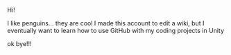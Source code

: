 Hi!

I like penguins... they are cool
I made this account to edit a wiki, but I eventually want to learn how to use GitHub with my coding projects in Unity

ok bye!!!
